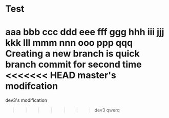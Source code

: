 # Test
aaa
bbb
ccc
ddd
eee
fff
ggg
hhh
iii
jjj
kkk
lll
mmm
nnn
ooo
ppp
qqq
Creating a new branch is quick
branch commit for second time
<<<<<<< HEAD
master's modifcation
=======
dev3's modification
>>>>>>> dev3
qwerq
